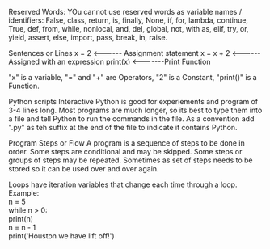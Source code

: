 Reserved Words: YOu cannot use reserved words as variable names / identifiers:
False, class, return, is, finally, None, if, for, lambda, continue, True, def, from, while, nonlocal, and, del, global, not, with as, elif, try, or, yield, assert, else, import, pass, break, in, raise.
 
Sentences or Lines
x = 2 <------ Assignment statement
x = x + 2 <------Assigned with an expression
print(x) <-------Print Function

"x" is a variable, "=" and "+" are Operators, "2" is a Constant, "print()" is a Function.

Python scripts
Interactive Python is good for experiements and program of 3-4 lines long.
Most programs are much longer, so its best to type them into a file and tell Python to run the commands in the file.
As a convention add ".py" as teh suffix at the end of the file to indicate it contains Python.

Program Steps or Flow
A program is a sequence of steps to be done in order.
Some steps are conditional and may be skipped.
Some steps or groups of steps may be repeated.
Sometimes as set of steps needs to be stored so it can be used over and over again.

Loops have iteration variables that change each time through a loop.
Example:<br>
n = 5<br>
while n > 0:<br>
  print(n)<br>
  n = n - 1<br>
print('Houston we have lift off!')<br>
